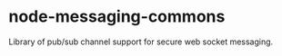 node-messaging-commons
======================

Library of pub/sub channel support for secure web socket messaging.
